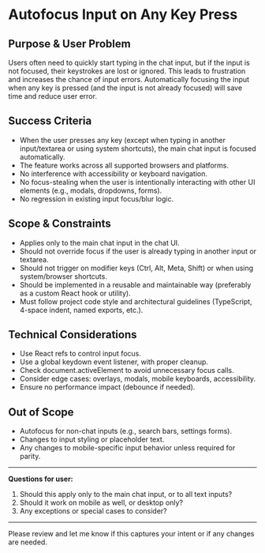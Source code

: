 # Autofocus Input on Any Key Press

## Purpose & User Problem

Users often need to quickly start typing in the chat input, but if the input is not focused, their keystrokes are lost or ignored. This leads to frustration and increases the chance of input errors. Automatically focusing the input when any key is pressed (and the input is not already focused) will save time and reduce user error.

## Success Criteria

- When the user presses any key (except when typing in another input/textarea or using system shortcuts), the main chat input is focused automatically.
- The feature works across all supported browsers and platforms.
- No interference with accessibility or keyboard navigation.
- No focus-stealing when the user is intentionally interacting with other UI elements (e.g., modals, dropdowns, forms).
- No regression in existing input focus/blur logic.

## Scope & Constraints

- Applies only to the main chat input in the chat UI.
- Should not override focus if the user is already typing in another input or textarea.
- Should not trigger on modifier keys (Ctrl, Alt, Meta, Shift) or when using system/browser shortcuts.
- Should be implemented in a reusable and maintainable way (preferably as a custom React hook or utility).
- Must follow project code style and architectural guidelines (TypeScript, 4-space indent, named exports, etc.).

## Technical Considerations

- Use React refs to control input focus.
- Use a global keydown event listener, with proper cleanup.
- Check document.activeElement to avoid unnecessary focus calls.
- Consider edge cases: overlays, modals, mobile keyboards, accessibility.
- Ensure no performance impact (debounce if needed).

## Out of Scope

- Autofocus for non-chat inputs (e.g., search bars, settings forms).
- Changes to input styling or placeholder text.
- Any changes to mobile-specific input behavior unless required for parity.

---

**Questions for user:**

1. Should this apply only to the main chat input, or to all text inputs?
2. Should it work on mobile as well, or desktop only?
3. Any exceptions or special cases to consider?

---

Please review and let me know if this captures your intent or if any changes are needed.
